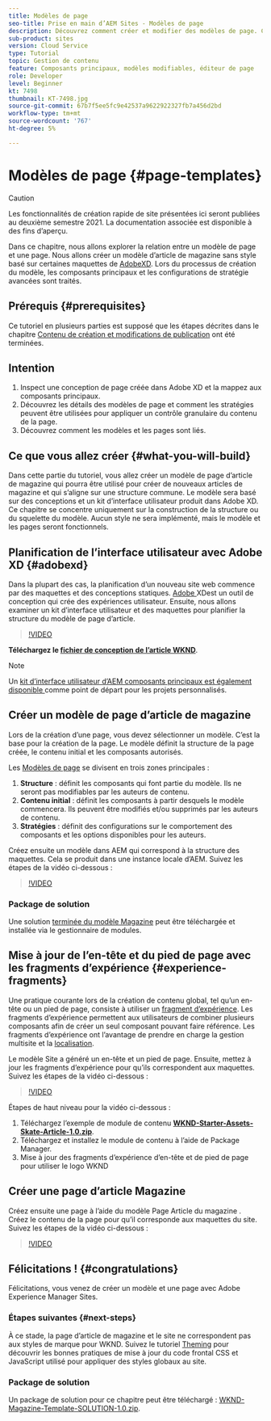 ```yaml
---
title: Modèles de page
seo-title: Prise en main d’AEM Sites - Modèles de page
description: Découvrez comment créer et modifier des modèles de page. Comprendre la relation entre un modèle de page et une page. Découvrez comment configurer les stratégies d’un modèle de page afin de garantir une gouvernance granulaire et une cohérence de la marque pour le contenu.  Un modèle d’article de magazine bien structuré sera créé à partir d’une maquette provenant d’Adobe XD.
sub-product: sites
version: Cloud Service
type: Tutorial
topic: Gestion de contenu
feature: Composants principaux, modèles modifiables, éditeur de page
role: Developer
level: Beginner
kt: 7498
thumbnail: KT-7498.jpg
source-git-commit: 67b7f5ee5fc9e42537a9622922327fb7a456d2bd
workflow-type: tm+mt
source-wordcount: '767'
ht-degree: 5%

---
```



# Modèles de page {#page-templates}

>[!CAUTION]
>
> Les fonctionnalités de création rapide de site présentées ici seront publiées au deuxième semestre 2021. La documentation associée est disponible à des fins d’aperçu.

Dans ce chapitre, nous allons explorer la relation entre un modèle de page et une page. Nous allons créer un modèle d’article de magazine sans style basé sur certaines maquettes de [AdobeXD](https://www.adobe.com/products/xd.html). Lors du processus de création du modèle, les composants principaux et les configurations de stratégie avancées sont traités.

## Prérequis {#prerequisites}

Ce tutoriel en plusieurs parties est supposé que les étapes décrites dans le chapitre [Contenu de création et modifications de publication](./author-content-publish.md) ont été terminées.

## Intention

1. Inspect une conception de page créée dans Adobe XD et la mappez aux composants principaux.
1. Découvrez les détails des modèles de page et comment les stratégies peuvent être utilisées pour appliquer un contrôle granulaire du contenu de la page.
1. Découvrez comment les modèles et les pages sont liés.

## Ce que vous allez créer {#what-you-will-build}

Dans cette partie du tutoriel, vous allez créer un modèle de page d’article de magazine qui pourra être utilisé pour créer de nouveaux articles de magazine et qui s’aligne sur une structure commune. Le modèle sera basé sur des conceptions et un kit d’interface utilisateur produit dans Adobe XD. Ce chapitre se concentre uniquement sur la construction de la structure ou du squelette du modèle. Aucun style ne sera implémenté, mais le modèle et les pages seront fonctionnels.

## Planification de l’interface utilisateur avec Adobe XD {#adobexd}

Dans la plupart des cas, la planification d’un nouveau site web commence par des maquettes et des conceptions statiques. [Adobe ](https://www.adobe.com/products/xd.html) XDest un outil de conception qui crée des expériences utilisateur. Ensuite, nous allons examiner un kit d’interface utilisateur et des maquettes pour planifier la structure du modèle de page d’article.

>[!VIDEO](https://video.tv.adobe.com/v/30214/?quality=12&learn=on)

**Téléchargez le  [fichier de conception de l’article WKND](https://github.com/adobe/aem-guides-wknd/releases/download/aem-guides-wknd-0.0.2/AEM_UI-kit-WKND-article-design.xd)**.

>[!NOTE]
>
> Un [kit d’interface utilisateur d’AEM composants principaux est également disponible ](https://experienceleague.adobe.com/docs/experience-manager-learn/assets/AEM-CoreComponents-UI-Kit.xd) comme point de départ pour les projets personnalisés.

## Créer un modèle de page d’article de magazine

Lors de la création d’une page, vous devez sélectionner un modèle. C’est la base pour la création de la page. Le modèle définit la structure de la page créée, le contenu initial et les composants autorisés.

Les [Modèles de page](https://experienceleague.adobe.com/docs/experience-manager-cloud-service/sites/authoring/features/templates.html?lang=fr) se divisent en trois zones principales :

1. **Structure**  : définit les composants qui font partie du modèle. Ils ne seront pas modifiables par les auteurs de contenu.
1. **Contenu initial**  : définit les composants à partir desquels le modèle commencera. Ils peuvent être modifiés et/ou supprimés par les auteurs de contenu.
1. **Stratégies**  : définit des configurations sur le comportement des composants et les options disponibles pour les auteurs.

Créez ensuite un modèle dans AEM qui correspond à la structure des maquettes. Cela se produit dans une instance locale d’AEM. Suivez les étapes de la vidéo ci-dessous :

>[!VIDEO](https://video.tv.adobe.com/v/332915/?quality=12&learn=on)

### Package de solution

Une solution [terminée du modèle Magazine](assets/page-templates/WKND-Magazine-Template-SOLUTION-1.0.zip) peut être téléchargée et installée via le gestionnaire de modules.

## Mise à jour de l’en-tête et du pied de page avec les fragments d’expérience {#experience-fragments}

Une pratique courante lors de la création de contenu global, tel qu’un en-tête ou un pied de page, consiste à utiliser un [fragment d’expérience](https://experienceleague.adobe.com/docs/experience-manager-learn/sites/experience-fragments/experience-fragments-feature-video-use.html). Les fragments d’expérience permettent aux utilisateurs de combiner plusieurs composants afin de créer un seul composant pouvant faire référence. Les fragments d’expérience ont l’avantage de prendre en charge la gestion multisite et la [localisation](https://experienceleague.adobe.com/docs/experience-manager-core-components/using/components/experience-fragment.html?lang=en#localized-site-structure).

Le modèle Site a généré un en-tête et un pied de page. Ensuite, mettez à jour les fragments d’expérience pour qu’ils correspondent aux maquettes. Suivez les étapes de la vidéo ci-dessous :

>[!VIDEO](https://video.tv.adobe.com/v/332916/?quality=12&learn=on)

Étapes de haut niveau pour la vidéo ci-dessous :

1. Téléchargez l’exemple de module de contenu **[WKND-Starter-Assets-Skate-Article-1.0.zip](assets/page-templates/WKND-Starter-Assets-Skate-Article-1.0.zip)**.
1. Téléchargez et installez le module de contenu à l’aide de Package Manager.
1. Mise à jour des fragments d’expérience d’en-tête et de pied de page pour utiliser le logo WKND

## Créer une page d’article Magazine

Créez ensuite une page à l’aide du modèle Page Article du magazine . Créez le contenu de la page pour qu’il corresponde aux maquettes du site. Suivez les étapes de la vidéo ci-dessous :

>[!VIDEO](https://video.tv.adobe.com/v/332917/?quality=12&learn=on)

## Félicitations !  {#congratulations}

Félicitations, vous venez de créer un modèle et une page avec Adobe Experience Manager Sites.

### Étapes suivantes {#next-steps}

À ce stade, la page d’article de magazine et le site ne correspondent pas aux styles de marque pour WKND. Suivez le tutoriel [Theming](theming.md) pour découvrir les bonnes pratiques de mise à jour du code frontal CSS et JavaScript utilisé pour appliquer des styles globaux au site.

### Package de solution

Un package de solution pour ce chapitre peut être téléchargé : [WKND-Magazine-Template-SOLUTION-1.0.zip](assets/page-templates/WKND-Magazine-Template-SOLUTION-1.0.zip).
